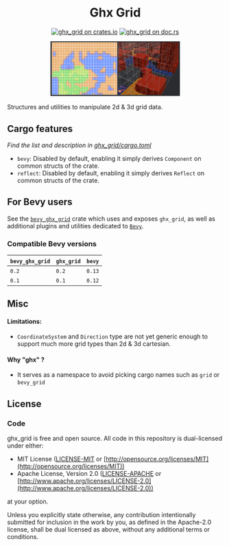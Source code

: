 <div align="center">

# Ghx Grid

[![ghx_grid on crates.io](https://img.shields.io/crates/v/ghx_grid)](https://crates.io/crates/ghx_grid)
[![ghx_grid on doc.rs](https://docs.rs/ghx_grid/badge.svg)](https://docs.rs/ghx_grid)

<p align="center">
  <img alt="debug_grid_and_markers" src="./docs/assets/debug_grid_and_markers.png" width="60%">
</p>

</div>

Structures and utilities to manipulate 2d & 3d grid data.

## Cargo features

*Find the list and description in [ghx_grid/cargo.toml](ghx_grid/Cargo.toml)*

- `bevy`: Disabled by default, enabling it simply derives `Component` on common structs of the crate.
- `reflect`: Disabled by default, enabling it simply derives `Reflect` on common structs of the crate.

## For Bevy users

See the [`bevy_ghx_grid`](bevy_ghx_grid/README.md) crate which uses and exposes `ghx_grid`, as well as additional plugins and utilities dedicated to [`Bevy`](https://github.com/bevyengine/bevy).

### Compatible Bevy versions

| `bevy_ghx_grid` | `ghx_grid` | `bevy` |
| :-------------- | :--------- | :----- |
| `0.2`           | `0.2`      | `0.13` |
| `0.1`           | `0.1`      | `0.12` |

## Misc

#### Limitations:
- `CoordinateSystem` and `Direction` type are not yet generic enough to support much more grid types than 2d & 3d cartesian.
#### Why "ghx" ?
- It serves as a namespace to avoid picking cargo names such as `grid` or `bevy_grid`

## License

### Code

ghx_grid is free and open source. All code in this repository is dual-licensed under either:

* MIT License ([LICENSE-MIT](LICENSE-MIT) or [http://opensource.org/licenses/MIT](http://opensource.org/licenses/MIT))
* Apache License, Version 2.0 ([LICENSE-APACHE](LICENSE-APACHE) or [http://www.apache.org/licenses/LICENSE-2.0](http://www.apache.org/licenses/LICENSE-2.0))

at your option.

Unless you explicitly state otherwise, any contribution intentionally submitted for inclusion in the work by you, as defined in the Apache-2.0 license, shall be dual licensed as above, without any additional terms or conditions.
